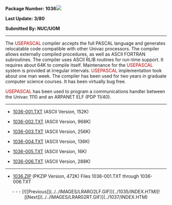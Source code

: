<x-sas-window top="138" bottom="768" left="20" right="550">



<b>Package Number: 1036![](../../IMAGES/OS2200.JPG)</b>


<b>Last Update: 3/80</b>


<b>Submitted By: NUC/UOM</b>


&#10;
- - -
The <font color="#AF0000">USEPASCAL</font> compiler accepts the full
PASCAL language and generates relocatable code compatible with other
Univac processors. The compiler allows externally compiled
procedures, as well as ASCII FORTRAN subroutines. The compiler uses
ASCII RLIB routines for run-time support. It requires about 64K to
compile itself. Maintenance for the <font color="#AF0000">USEPASCAL</font> system is provided at irregular
intervals. <font color="#AF0000">USEPASCAL</font> implementation took
about one man week. The compiler has been used for two years in
graduate computer science courses. It has been virtually bug free.


<font color="#AF0000">USEPASCAL</font> has been used to program a
communications handler between the Univac 1110 and an ARPANET ELF
(PDP 11/40).


&#10;
- - -



   
- [1036-001.TXT](1036-001.TXT)
       (ASCII Version, 152K)
    
    
       
- [1036-002.TXT](1036-002.TXT)
       (ASCII Version, 968K)
    
    
       
- [1036-003.TXT](1036-003.TXT)
       (ASCII Version, 256K)
    
    
       
- [1036-004.TXT](1036-004.TXT)
       (ASCII Version, 136K)
    
    
       
- [1036-005.TXT](1036-005.TXT)
       (ASCII Version, 16K)
    
    
       
- [1036-006.TXT](1036-006.TXT)
       (ASCII Version, 288K)


&#10;
- - -



   
- [1036.ZIP](1036.ZIP)
       (PKZIP Version, 472K) Files 1036-001.TXT through 1036-006.TXT


<center>
- - -
[![[Previous]](../../IMAGES/LRARO2LF.GIF)](../1035/INDEX.HTM)[![[Next]](../../IMAGES/LRAR02RT.GIF)](../1037/INDEX.HTM)
</center>


</x-sas-window>